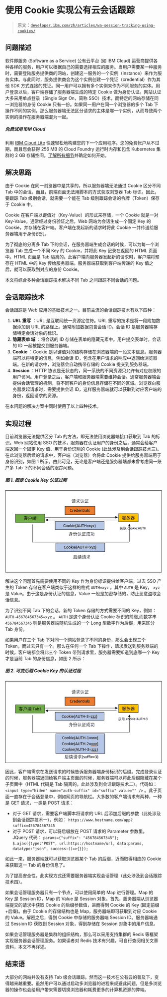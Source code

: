 # 使用 Cookie 实现公有云会话跟踪

> 原文：[`developer.ibm.com/zh/articles/wa-session-tracking-using-cookies/`](https://developer.ibm.com/zh/articles/wa-session-tracking-using-cookies/)

## 问题描述

软件即服务 (Software as a Service) 公有云平台 (如 IBM Cloud) 运营商提供各种各样的服务，用户可以根据自己的需要选择相应的服务。当用户需要某一种服务时，需要登陆服务提供商的网站，创建这一服务的一个实例（instance）来作为服务实体。与此同时，服务提供商会为这个实例创建一个凭证（credential）作为其他 SDK 方式连接的凭证。同一用户可以拥有多个实例来作为不同服务的实体。用户登录以后，客户端存储了服务器端生成的特定 Cookie 做为身份认证。网站认证大多采用单点登录（Single Sign On，简称 SSO）技术，而特定的网站存储在同一浏览器的身份 Cookie 只有一份。如果同一用户在同一个浏览器的多个 Tab 下操作不同的实例，那么服务器端无法区分请求的主体是哪一个实例，从而导致两个实例的操作在服务器端混为一起。

##### 免费试用 IBM Cloud

利用 [IBM Cloud Lite](https://cloud.ibm.com/registration?cm_sp=ibmdev-_-developer-articles-_-cloudreg) 快速轻松地构建您的下一个应用程序。您的免费帐户从不过期，而且您会获得 256 MB 的 Cloud Foundry 运行时内存和包含 Kubernetes 集群的 2 GB 存储空间。[了解所有细节](https://www.ibm.com/cloud/free/)并确定如何开始。

## 解决思路

由于 Cookie 在同一浏览器中是共享的，所以服务器端无法通过 Cookie 区分不同 Tab 中的会话。而且，前端页面无法用脚本的方式获取浏览器 Tab 标识。因此，要跟踪 Tab 级别会话，就需要一个能在 Tab 级别跟踪会话的令牌（Token）保存于 Cookie 中。

Cookie 在客户端以键值对（Key-Value）的形式来存储，一个 Cookie 就是一对 Key-Value。通常经过身份验证之后，Web 网站为会话生成一个固定 Key 的 Cookie，并存储在客户端。客户端在发起新的请求时将此 Cookie 一并传送给服务器端用于身份识别。

为了彻底的分离多 Tab 下的会话，在服务器端生成会话的时候，可以为每一个浏览器 Tab 生成一个不同 Key 的 Cookie，并将此 Key 记录在返回的 HTML 页面中。HTML 页面是 Tab 隔离的。此客户端向服务器发起新的请求时，客户端将预存在 HTML 中的 Key 传给服务器端。服务器端获取到客户端传递的 Key 值之后，就可以获取到对应的身份 Cookie。

本文将综合多种会话跟踪技术解决不同 Tab 之间跟踪不同会话的问题。

## 会话跟踪技术

会话跟踪是 Web 应用的基础技术之一。目前主流的会话跟踪技术有以下四种：

1.  **URL 重写** ：URL 是互联网统一资源定位符。URL 重写的技术是将一段附加数据添加到 URL 的路径上。通常附加数据包含会话 ID。会话 ID 是服务器端存储特定会话对象的标识。
2.  **隐藏表单 域** ：将会话的 ID 存储在表单的隐藏元素中。用户提交表单时，会话的 ID 一起被提交到服务器端。
3.  **Cookie** ：Cookie 是以键值对的结构存储在浏览器端的一段文本信息。服务器端可以将特定的信息，例如会话 ID，包含在用户请求的响应中返回给浏览器端。在新的请求中，浏览器会自动携带存储的 Cookie 提交到服务器端。
4.  **Session** ：HTTP 协议是无状态的，同一系统的不同资源只允许有对应权限的用户访问。用户登录之后，客户端和服务器端需要维持会话。通常服务器端会提供会话管理的机制，将不同客户的身份信息存储在不同的区域。浏览器向服务器发起请求时，需要提供会话 ID，这样服务器端就可以获取到对应客户端的身份，返回请求的资源。

在本问题的解决方案中同时使用了以上四种技术。

## 实现过程

目前浏览器无法提供区分 Tab 的方法，即无法使用浏览器端接口获取到 Tab 的标识。Web 网站使用 SSO 的技术，服务器在认证用户的身份之后，通常会给客户端返回一个固定 Key 值、用于身份识别的 Cookie (此处涉及到会话跟踪技术三)。在此浏览器后续的请求中，客户端（浏览器）会将此 Cookie 提供给服务器端用于身份识别，如图 1 所示。由此可见，无论是客户端还是服务器端都未曾考虑同一账户多 Tab 下的不同会话的跟踪问题。

##### 图 1\. 固定 Cookie Key 认证过程

![图 1\. 固定 Cookie Key 认证过程](img/9fbab9e0d793159be3755ebfa332f222.png)

解决这个问题首先需要使用不同的 Key 作为身份标识提供给客户端。过去 SSO 产生的 Token 存储在客户端类似于这样的格式 `AUTH=xyz` 。其中 `AUTH` 是 Key， `xyz` 是 Value。由于这是身份认证的信息，Value 一般是加密存储的，防止恶意盗取会话信息。

为了识别不同 Tab 下的会话，新的 Token 存储的方式需要不同的 Key，例如： `AUTH-456784567345=xyz` 。 `AUTH` 是这个身份认证 Cookie 标识的前缀,而数字串 `456784567345` 则是服务器端随机生成的一个 Long 型数字作为后缀，用来区分 Tab 身份。

如果用户在三个 Tab 下对同一个网站登录了不同的身份，那么会出现三个 Token，而过去只有一个。那么在任何一个 Tab 下操作，请求发送到服务器端的时候，客户端都会将此三个 Token 带到请求里，服务器需要知道到底哪一个 Key 才是当前 Tab 的身份信息，如图 2 所示：

##### 图 2\. 可变后缀 Cookie Key 的认证过程

![图 2\. 可变后缀 Cookie Key 的认证过程](img/c809bf79b926aa77066fac2158466003.png)

因此，客户端需求在发送请求的时候告诉服务器端身份标识的后缀。完成登录认证的时候，服务器端返回给客户端主页面的时候，服务器端可以将此后缀隐藏在某个子页面中（HTML 代码是 Tab 隔离的，此处涉及到会话跟踪技术二）。代码如： `<input type="hiden" name="auth-suffix" id="suffix" value="" />` 。此子页面一直存在于会话登录中，例如网页的导航栏。大多数的客户端请求有两种，一种是 GET 请求，一类是 POST 请求：

*   对于 GET 请求，需要客户端脚本将请求的 URL 后添加后缀的参数（此处涉及到会话跟踪技术一），例如： `https://www.hostname.com/app?suffix=456784567345`
*   对于 POST 请求，可以将后缀放在 POST 请求的 Parameter 参数里。JQuery 代码： `params={"suffix": "456784567345"}; $.ajax({type:"POST", url:https://hostname/url, data:params, datatype:"json", success:()=>{}});`

如此一来，服务器端就可以获取浏览器某个 Tab 的后缀，近而取得相应的 Cookie 来获取这一 Tab 的身份信息了。

为了提高安全性，此实现方式还需要服务器端实现会话管理（此处涉及到会话跟踪技术四）。

如果会话管理服务器只有一个节点，可以使用简单的 Map 进行管理。Map 的 Key 是 Session ID，Map 的 Value 是 Session 对象。首先，服务器端从浏览器端提交的请求中获取 Cookie 的后缀参数值，进而得到 Cookie 的 Key (固定前缀+后缀)。由于 Cookie 的存储结构也是 Map，服务器端即可获取到对应 Cookie 的 Value。解密之后，得到 Cookie 中存储的服务器端 Session ID。服务器端通过 Session ID 获取到 Session 对象，得到存储在 Session 对象中的用户信息。

如果会话管理服务器是集群的组织结构，那么可以采用支持集群的 Redis 等框架实现服务器会话管理服务。如果读者对 Redis 技术有兴趣，可自行查阅相关文章资料，本文不再详述。

## 结束语

大部分的网站并没有支持 Tab 级会话跟踪。然而这一技术在公有云的普及下，变得越来越重要。虽然用户可以通过启动多浏览器的进程来规避此问题，但是多浏览器的操作也会给用户带来需要切换浏览器和耗费更多的计算机资源的弊端。